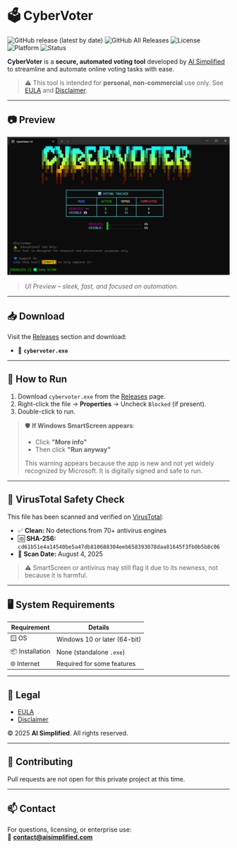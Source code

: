# 🗳️ CyberVoter

![GitHub release (latest by date)](https://img.shields.io/github/v/release/learnaisimplified/CyberVoter?labe)
![GitHub All Releases](https://img.shields.io/github/downloads/learnaisimplified/CyberVoter/total?label=Downloads)
![License](https://img.shields.io/badge/license-EULA-blue)
![Platform](https://img.shields.io/badge/platform-Windows%2010+-blue)
![Status](https://img.shields.io/badge/security-Scanned%20by%20VirusTotal-brightgreen)

**CyberVoter** is a **secure, automated voting tool** developed by [AI Simplified](https://github.com/learnaisimplified) to streamline and automate online voting tasks with ease.

> ⚠️ This tool is intended for **personal, non-commercial** use only. See [EULA](#-legal) and [Disclaimer](#-legal).

---
## 📷 Preview

<img src="assets/cybervoter1.0.png" alt="CyberVoter Screenshot" width="700"/>

> *UI Preview – sleek, fast, and focused on automation.*

---
## 📥 Download

Visit the [Releases](https://github.com/learnaisimplified/cybervoter/releases) section and download:

- 🔽 **`cybervoter.exe`**

---

## 🚀 How to Run

1. Download `cybervoter.exe` from the [Releases](https://github.com/learnaisimplified/cybervoter/releases) page.
2. Right-click the file → **Properties** → Uncheck `Blocked` (if present).
3. Double-click to run.

> 🛡️ **If Windows SmartScreen appears**:
> - Click **"More info"**
> - Then click **"Run anyway"**
>
> This warning appears because the app is new and not yet widely recognized by Microsoft. It is digitally signed and safe to run.

---

## 🧪 VirusTotal Safety Check

This file has been scanned and verified on [VirusTotal](https://www.virustotal.com/gui/file/cd61b51e4a14540be5a47db810688304eeb658393078daa81645f3fb0b5b8c06/details):

- ✅ **Clean:** No detections from 70+ antivirus engines
- 🆔 **SHA-256:** `cd61b51e4a14540be5a47db810688304eeb658393078daa81645f3fb0b5b8c06`
- 📅 **Scan Date:** August 4, 2025

> ⚠️ SmartScreen or antivirus may still flag it due to its newness, not because it is harmful.

---

## 🖥️ System Requirements

| Requirement       | Details                    |
|-------------------|----------------------------|
| 🪟 OS              | Windows 10 or later (64-bit) |
| 📦 Installation    | None (standalone `.exe`)   |
| 🌐 Internet        | Required for some features  |

---

## 📜 Legal

- [EULA](./EULA.md)
- [Disclaimer](./DISCLAIMER.md)

© 2025 **AI Simplified**. All rights reserved.

---

## 🤝 Contributing

Pull requests are not open for this private project at this time.

---

## 📫 Contact

For questions, licensing, or enterprise use:  
📧 **contact@aisimplified.com**
